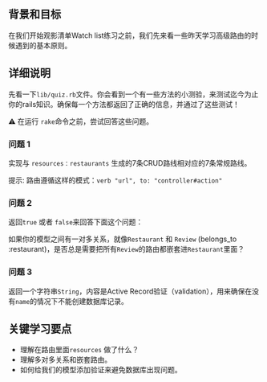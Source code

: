## 背景和目标

在我们开始观影清单Watch list练习之前，我们先来看一些昨天学习高级路由的时候遇到的基本原则。

## 详细说明

先看一下`lib/quiz.rb`文件。你会看到一个有一些方法的小测验，来测试迄今为止你的rails知识。确保每一个方法都返回了正确的信息，并通过了这些测试！

⚠️ 在运行 `rake`命令之前，尝试回答这些问题。

### 问题 1

实现与 `resources：restaurants` 生成的7条CRUD路线相对应的7条常规路线。

提示: 路由遵循这样的模式：`verb "url", to: "controller#action"`

### 问题 2
返回`true` 或者 `false`来回答下面这个问题：

如果你的模型之间有一对多关系，就像`Restaurant` 和 `Review` (belongs_to :restaurant)，是否总是需要把所有`Review`的路由都嵌套进`Restaurant`里面？

### 问题 3

返回一个字符串`String`，内容是Active Record验证（validation），用来确保在没有`name`的情况下不能创建数据库记录。

## 关键学习要点

- 理解在路由里面`resources` 做了什么？
- 理解多对多关系和嵌套路由。
- 如何给我们的模型添加验证来避免数据库出现问题。
